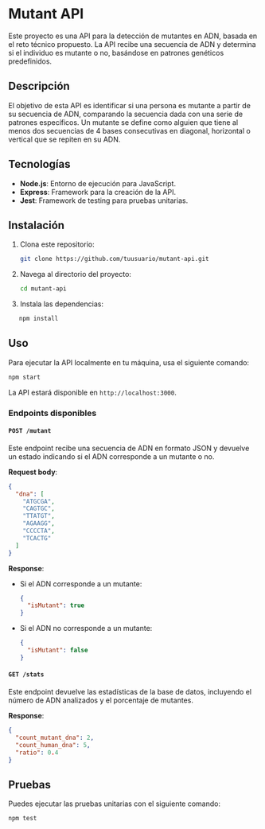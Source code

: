 # Mutant API

Este proyecto es una API para la detección de mutantes en ADN, basada en el reto técnico propuesto. La API recibe una secuencia de ADN y determina si el individuo es mutante o no, basándose en patrones genéticos predefinidos.

## Descripción

El objetivo de esta API es identificar si una persona es mutante a partir de su secuencia de ADN, comparando la secuencia dada con una serie de patrones específicos. Un mutante se define como alguien que tiene al menos dos secuencias de 4 bases consecutivas en diagonal, horizontal o vertical que se repiten en su ADN.

## Tecnologías

- **Node.js**: Entorno de ejecución para JavaScript.
- **Express**: Framework para la creación de la API.
- **Jest**: Framework de testing para pruebas unitarias.

## Instalación

1. Clona este repositorio:
   ```bash
   git clone https://github.com/tuusuario/mutant-api.git
2. Navega al directorio del proyecto:
   ```bash
   cd mutant-api
3. Instala las dependencias:
```bash
   npm install
```

## Uso

Para ejecutar la API localmente en tu máquina, usa el siguiente comando:

```bash
npm start
```

La API estará disponible en `http://localhost:3000`.

### Endpoints disponibles

#### `POST /mutant`

Este endpoint recibe una secuencia de ADN en formato JSON y devuelve un estado indicando si el ADN corresponde a un mutante o no.

**Request body**:

```json
{
  "dna": [
    "ATGCGA",
    "CAGTGC",
    "TTATGT",
    "AGAAGG",
    "CCCCTA",
    "TCACTG"
  ]
}
```

**Response**:

- Si el ADN corresponde a un mutante:
  ```json
  {
    "isMutant": true
  }
  ```
- Si el ADN no corresponde a un mutante:
  ```json
  {
    "isMutant": false
  }
  ```

#### `GET /stats`

Este endpoint devuelve las estadísticas de la base de datos, incluyendo el número de ADN analizados y el porcentaje de mutantes.

**Response**:

```json
{
  "count_mutant_dna": 2,
  "count_human_dna": 5,
  "ratio": 0.4
}
```

## Pruebas

Puedes ejecutar las pruebas unitarias con el siguiente comando:

```bash
npm test
```
